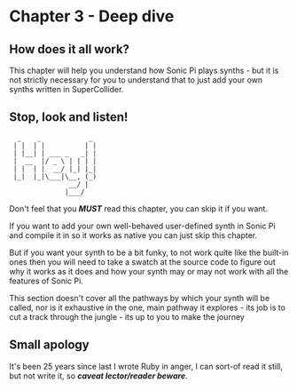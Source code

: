 # Chapter 3 - Deep dive

## How does it all work?

This chapter will help you understand how Sonic Pi plays synths  - but it is not strictly necessary for you to understand that to just add your own synths written in SuperCollider.

## Stop, look and listen!

```
  _    _            _
 | |  | |          | |
 | |__| | ___ _   _| |
 |  __  |/ _ \ | | | |
 | |  | |  __/ |_| |_|
 |_|  |_|\___|\__, (_)
               __/ |
              |___/
```

Don't feel that you ***MUST*** read this chapter, you can skip it if you want.

If you want to add your own well-behaved user-defined synth in Sonic Pi and compile it in so it works as native you can just skip this chapter.

But if you want your synth to be a bit funky, to not work quite like the built-in ones then you will need to take a swatch at the source code to figure out why it works as it does and how your synth may or may not work with all the features of Sonic Pi.

This section doesn't cover all the pathways by which your synth will be called, nor is it exhaustive in the one, main pathway it explores - its job is to cut a track through the jungle - its up to you to make the journey

## Small apology

It's been 25 years since last I wrote Ruby in anger, I can sort-of read it still, but not write it, so ***caveat lector/reader beware***.
